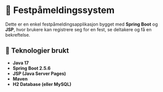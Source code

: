 # 🎉 Festpåmeldingssystem

Dette er en enkel festpåmeldingsapplikasjon bygget med **Spring Boot** og **JSP**, hvor brukere kan registrere seg for en fest, se deltakere og få en bekreftelse.

## 🚀 Teknologier brukt
- **Java 17**
- **Spring Boot 2.5.6**
- **JSP (Java Server Pages)**
- **Maven**
- **H2 Database (eller MySQL)**
